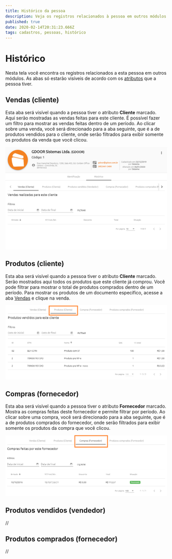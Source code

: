 ```yaml
---
title: Histórico da pessoa
description: Veja os registros relacionados à pessoa em outros módulos do GDOOR WEB
published: true
date: 2020-02-14T20:31:23.666Z
tags: cadastros, pessoas, histórico
---
```


# Histórico

Nesta tela você encontra os registros relacionados a esta pessoa em outros módulos. As abas só estarão visíveis de acordo com os [atributos](/cadastros/pessoas#atributos) que a pessoa tiver.

## Vendas (cliente)

Esta aba será visível quando a pessoa tiver o atributo **Cliente** marcado. Aqui serão mostradas as vendas feitas para este cliente. É possível fazer um filtro para mostrar as vendas feitas dentro de um período. Ao clicar sobre uma venda, você será direcionado para a aba seguinte, que é a de produtos vendidos para o cliente, onde serão filtrados para exibir somente os produtos da venda que você clicou.

![Histórico de vendas para o cliente](/cadastros/pessoas/historico.png)

## Produtos (cliente)

Esta aba será visível quando a pessoa tiver o atributo **Cliente** marcado. Serão mostrados aqui todos os produtos que este cliente já comprou. Você pode filtrar para mostrar o total de produtos comprados dentro de um período. Para mostrar os produtos de um documento específico, acesse a aba [Vendas](#vendas-cliente) e clique na venda.

![Histórico de produtos vendidos para o cliente](/cadastros/pessoas/historico-produtos.png)

## Compras (fornecedor)

Esta aba será visível quando a pessoa tiver o atributo **Fornecedor** marcado. Mostra as compras feitas deste fornecedor e permite filtrar por período. Ao clicar sobre uma compra, você será direcionado para a aba seguinte, que é a de produtos comprados do fornecedor, onde serão filtrados para exibir somente os produtos da compra que você clicou.

![Histórico de compras do fornecedor](/cadastros/pessoas/historico-compras.png)

## Produtos vendidos (vendedor)

//

## Produtos comprados (fornecedor)

//
